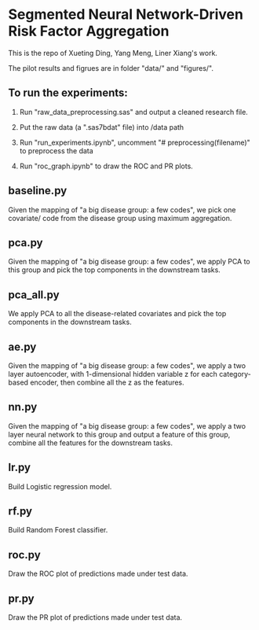 # Segmented Neural Network-Driven Risk Factor Aggregation

This is the repo of Xueting Ding, Yang Meng, Liner Xiang's work.

The pilot results and figrues are in folder "data/" and "figures/".
 
## To run the experiments:
 
1. Run "raw_data_preprocessing.sas" and output a cleaned research file.

2. Put the raw data (a ".sas7bdat" file) into /data path

3. Run "run_experiments.ipynb", uncomment "# preprocessing(filename)" to preprocess the data

4. Run "roc_graph.ipynb"  to draw the ROC and PR plots.

## baseline.py

Given the mapping of "a big disease group: a few codes", we pick one covariate/ code from the disease group using maximum aggregation. 

## pca.py

Given the mapping of "a big disease group: a few codes", we apply PCA to this group and pick the top components in the downstream tasks.

## pca_all.py

We apply PCA to all the disease-related covariates and pick the top components in the downstream tasks.

## ae.py

Given the mapping of "a big disease group: a few codes", we apply a two layer autoencoder, with 1-dimensional hidden variable z for each category-based encoder, then combine all the z as the features.

## nn.py

Given the mapping of "a big disease group: a few codes", we apply a two layer neural network to this group and output a feature of this group, combine all the features for the downstream tasks.

## lr.py

Build Logistic regression model.

## rf.py

Build Random Forest classifier.

## roc.py

Draw the ROC plot of predictions made under test data.

## pr.py

Draw the PR plot of predictions made under test data.
